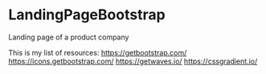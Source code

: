 # LandingPageBootstrap

Landing page of a product company

This is my list of resources:
https://getbootstrap.com/
https://icons.getbootstrap.com/
https://getwaves.io/
https://cssgradient.io/

